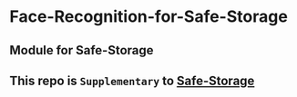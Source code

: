 # Face-Recognition-for-Safe-Storage
## Module for Safe-Storage
## This repo is `Supplementary` to [Safe-Storage](https://github.com/omrawal/Safe-Storage)
